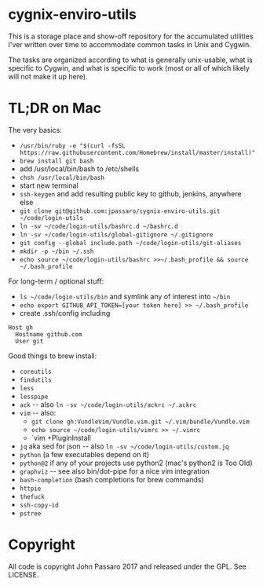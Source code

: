 # cygnix-enviro-utils

This is a storage place and show-off repository for the accumulated utilities
I'ver written over time to accommodate common tasks in Unix and Cygwin.

The tasks are organized according to what is generally unix-usable, what is
specific to Cygwin, and what is specific to work (most or all of which likely
will not make it up here).

# TL;DR on Mac

The very basics:
* `/usr/bin/ruby -e "$(curl -fsSL https://raw.githubusercontent.com/Homebrew/install/master/install)"`
* `brew install git bash`
* add /usr/local/bin/bash to /etc/shells
* `chsh /usr/local/bin/bash`
* start new terminal
* `ssh-keygen` and add resulting public key to github, jenkins, anywhere else
* `git clone git@github.com:jpassaro/cygnix-enviro-utils.git ~/code/login-utils`
* `ln -sv ~/code/login-utils/bashrc.d ~/bashrc.d`
* `ln -sv ~/code/login-utils/global-gitignore ~/.gitignore`
* `git config --global include.path ~/code/login-utils/git-aliases`
* `mkdir -p ~/bin ~/.ssh`
* `echo source ~/code/login-utils/bashrc >>~/.bash_profile && source ~/.bash_profile`

For long-term / optional stuff:
* `ls ~/code/login-utils/bin` and symlink any of interest into `~/bin`
* `echo export GITHUB_API_TOKEN=[your token here] >> ~/.bash_profile`
* create .ssh/config including
```
Host gh
  Hostname github.com
  User git
```

Good things to brew install:
* `coreutils`
* `findutils`
* `less`
* `lesspipe`
* `ack` -- also `ln -sv ~/code/login-utils/ackrc ~/.ackrc`
* `vim` -- also:
  * `git clone gh:VundleVim/Vundle.vim.git ~/.vim/bundle/Vundle.vim`
  * `echo source ~/code/login-utils/vimrc >> ~/.vimrc`
  * `vim +PluginInstall
* `jq` aka sed for json -- also `ln -sv ~/code/login-utils/custom.jq`
* `python` (a few executables depend on it)
* `python@2` if any of your projects use python2 (mac's python2 is Too Old)
* `graphviz` -- see also bin/dot-pipe for a nice vim integration
* `bash-completion` (bash completions for brew commands)
* `httpie`
* `thefuck`
* `ssh-copy-id`
* `pstree`

# Copyright

All code is copyright John Passaro 2017 and released under the GPL. See LICENSE.
